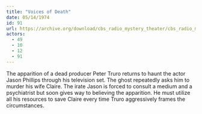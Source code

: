 ```yaml
---
title: "Voices of Death"
date: 05/14/1974
id: 91
url: https://archive.org/download/cbs_radio_mystery_theater/cbs_radio_mystery_theater-0051-0100.zip/cbs_radio_mystery_theater-0051-0100%2Fcbsrmt_0091_voices_of_death.mp3
actors:
  - 49
  - 10
  - 12
  - 91
---
```

The apparition of a dead producer Peter Truro returns to haunt the actor Jason Phillips through his television set. The ghost repeatedly asks him to murder his wife Claire. The irate Jason is forced to consult a medium and a psychiatrist but soon gives way to believing the apparition. He must utilize all his resources to save Claire every time Truro aggressively frames the circumstances.